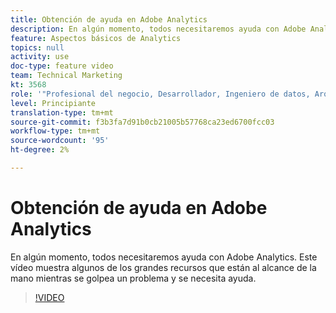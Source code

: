 ```yaml
---
title: Obtención de ayuda en Adobe Analytics
description: En algún momento, todos necesitaremos ayuda con Adobe Analytics. Este vídeo muestra algunos de los grandes recursos que están al alcance de la mano mientras se golpea un problema y se necesita ayuda.
feature: Aspectos básicos de Analytics
topics: null
activity: use
doc-type: feature video
team: Technical Marketing
kt: 3568
role: '"Profesional del negocio, Desarrollador, Ingeniero de datos, Arquitecto, Arquitecto de datos, Administrador, Líder"'
level: Principiante
translation-type: tm+mt
source-git-commit: f3b3fa7d91b0cb21005b57768ca23ed6700fcc03
workflow-type: tm+mt
source-wordcount: '95'
ht-degree: 2%

---
```



# Obtención de ayuda en Adobe Analytics

En algún momento, todos necesitaremos ayuda con Adobe Analytics. Este vídeo muestra algunos de los grandes recursos que están al alcance de la mano mientras se golpea un problema y se necesita ayuda.

>[!VIDEO](https://video.tv.adobe.com/v/28753/?quality=12)
